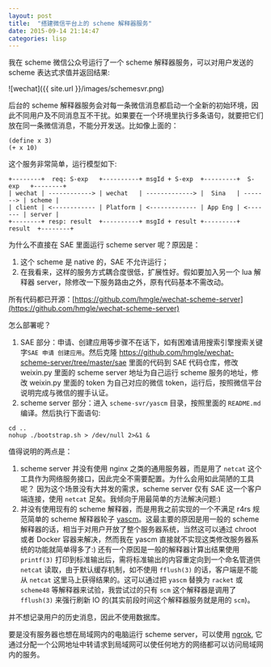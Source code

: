 ```yaml
---
layout: post
title:  "搭建微信平台上的 scheme 解释器服务"
date: 2015-09-14 21:14:47 
categories: lisp
---
```


我在 scheme 微信公众号运行了一个 scheme 解释器服务，可以对用户发送的 scheme 表达式求值并返回结果:

![wechat]({{ site.url }}/images/schemesvr.png)

后台的 scheme 解释器服务会对每一条微信消息都启动一个全新的初始环境，因此不同用户及不同消息互不干扰。如果要在一个环境里执行多条语句，就要把它们放在同一条微信消息，不能分开发送。比如像上面的：

```
(define x 3)
(+ x 10)
```

这个服务非常简单，运行模型如下:

```
+--------+  req: S-exp   +----------+ msgId + S-exp  +---------+  S-exp   +--------+
| wechat | ------------> | wechat   | -------------> |  Sina   | -------> | scheme |
| client | <------------ | Platform | <------------- | App Eng | <------- | server |
+--------+ resp: result  +----------+ msgId + result +---------+  result  +--------+
```

为什么不直接在 SAE 里面运行 scheme server 呢？原因是：

1. 这个 scheme 是 native 的，SAE 不允许运行；
2. 在我看来，这样的服务方式耦合度很低，扩展性好。假如要加入另一个 lua 解释器 server，除修改一下服务路由之外，原有代码基本不需改动。

所有代码都已开源：[https://github.com/hmgle/wechat-scheme-server](https://github.com/hmgle/wechat-scheme-server)

怎么部署呢？

1. SAE 部分：申请、创建应用等步骤不在话下，如有困难请用搜索引擎搜索关键字`SAE 申请 创建应用`。然后克隆 https://github.com/hmgle/wechat-scheme-server/tree/master/sae 里面的代码到 SAE 代码仓库，修改 weixin.py 里面的 scheme server 地址为自己运行 scheme 服务的地址，修改 weixin.py 里面的 token 为自己对应的微信 token，运行后，按照微信平台说明完成与微信的握手认证。
2. scheme server 部分：进入 `scheme-svr/yascm` 目录，按照里面的 `README.md` 编译。然后执行下面语句:
```
cd ..
nohup ./bootstrap.sh > /dev/null 2>&1 &
```

值得说明的两点是：

1. scheme server 并没有使用 nginx 之类的通用服务器，而是用了 `netcat` 这个工具作为网络服务接口，因此完全不需要配置。为什么会用如此简陋的工具呢？
 因为这个场景没有大并发的需求，scheme server 仅有 SAE 这一个客户端连接，使用 `netcat` 足矣。我倾向于用最简单的方法解决问题:)
2. 并没有使用现有的 scheme 解释器，而是用我之前实现的一个不满足 r4rs 规范简单的 scheme 解释器轮子 [yascm](https://github.com/hmgle/yascm)。这最主要的原因是用一般的 scheme 解释器的话，相当于对用户开放了整个服务器系统，当然这可以通过 chroot 或者 Docker 容器来解决，然而我在 yascm 直接就不实现这类修改服务器系统的功能就简单得多了:) 还有一个原因是一般的解释器计算出结果使用 `printf(3)` 打印到标准输出后，需将标准输出的内容重定向到一个命名管道供 `netcat` 读取，由于默认缓存机制，如不使用 `fflush(3)`
的话，客户端是不能从 `netcat` 这里马上获得结果的。这可以通过把 `yascm` 替换为 `racket` 或 `scheme48` 等解释器来试验，我尝试过的只有 `scm` 这个解释器是调用了 `fflush(3)` 来强行刷新 IO 的(其实前段时间这个解释器服务就是用的 `scm`)。

并不想记录用户的历史消息，因此不使用数据库。

要是没有服务器也想在局域网内的电脑运行 scheme server，可以使用 [ngrok](https://github.com/inconshreveable/ngrok), 它通过分配一个公网地址中转请求到局域网可以使任何地方的网络都可以访问局域网内的服务。
